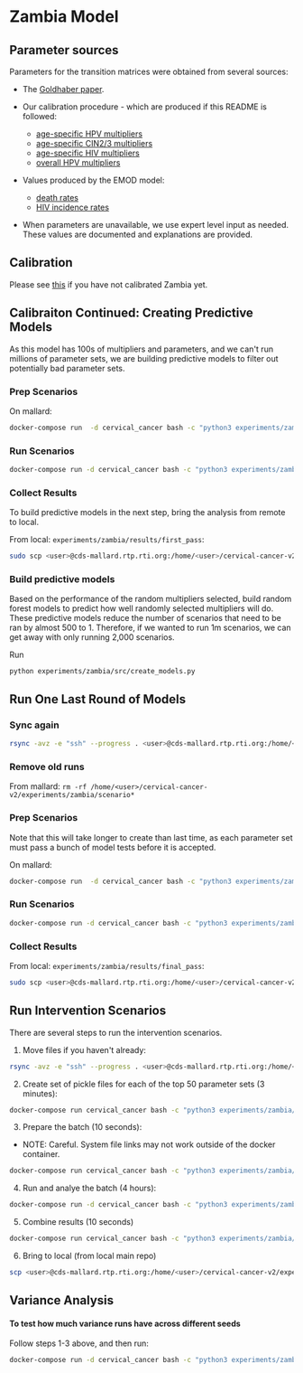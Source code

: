 # Zambia Model

## Parameter sources

Parameters for the transition matrices were obtained from several sources:

- The [Goldhaber paper](../../gh_parameters).
- Our calibration procedure - which are produced if this README is followed:

  - [age-specific HPV multipliers](base_documents/hpv_curve_multipliers.csv)
  - [age-specific CIN2/3 multipliers](base_documents/cin23_curve_multipliers.csv)
  - [age-specific HIV multipliers](base_documents/hiv_multipliers.csv)
  - [overall HPV multipliers](base_documents/multipliers.csv)

- Values produced by the EMOD model:

  - [death rates](/experiments/winter_sim/base_documents/parameters/final_mortality.csv)
  - [HIV incidence rates](base_documents/parameters/normal_to_hiv.csv)

- When parameters are unavailable, we use expert level input as needed. These values are documented and explanations are provided.

## Calibration

Please see [this](../README.MD) if you have not calibrated Zambia yet.

## Calibraiton Continued: Creating Predictive Models

As this model has 100s of multipliers and parameters, and we can't run millions of parameter sets, we are building predictive models to filter out potentially bad parameter sets.

### Prep Scenarios

On mallard:

```bash
docker-compose run  -d cervical_cancer bash -c "python3 experiments/zambia/src/mass_runs/prep_mass_runs.py  --n=3000 --cpus=40"
```

### Run Scenarios

```bash
docker-compose run -d cervical_cancer bash -c "python3 experiments/zambia/src/mass_runs/run_mass_runs.py --cpus=40"
```

### Collect Results

To build predictive models in the next step, bring the analysis from remote to local.

From local: `experiments/zambia/results/first_pass`:

```bash
sudo scp <user>@cds-mallard.rtp.rti.org:/home/<user>/cervical-cancer-v2/experiments/zambia/{analysis_values.csv,analysis_output.csv,selected_multipliers.csv} .
```

### Build predictive models

Based on the performance of the random multipliers selected, build random forest models to predict how well randomly selected multipliers will do. These predictive models reduce the number of scenarios that need to be ran by almost 500 to 1. Therefore, if we wanted to run 1m scenarios, we can get away with only running 2,000 scenarios.

Run

`python experiments/zambia/src/create_models.py`

## Run One Last Round of Models

### Sync again

```bash
rsync -avz -e "ssh" --progress . <user>@cds-mallard.rtp.rti.org:/home/<user>/cervical-cancer-v2 --exclude '.git' --exclude 'python_env'
```

### Remove old runs

From mallard: `rm -rf /home/<user>/cervical-cancer-v2/experiments/zambia/scenario*`

### Prep Scenarios

Note that this will take longer to create than last time, as each parameter set must pass a bunch of model tests before it is accepted.

On mallard:

```bash
docker-compose run  -d cervical_cancer bash -c "python3 experiments/zambia/src/mass_runs/prep_mass_runs.py  --n=3000 --cpus=40 --test_params=True"
```

### Run Scenarios

```bash
docker-compose run -d cervical_cancer bash -c "python3 experiments/zambia/src/mass_runs/run_mass_runs.py --cpus=40"
```

### Collect Results

From local: `experiments/zambia/results/final_pass`:

```bash
sudo scp <user>@cds-mallard.rtp.rti.org:/home/<user>/cervical-cancer-v2/experiments/zambia/{analysis_values.csv,analysis_output.csv,selected_multipliers.csv} .
```

## Run Intervention Scenarios

There are several steps to run the intervention scenarios.

1. Move files if you haven't already:

 ```bash
 rsync -avz -e "ssh" --progress . <user>@cds-mallard.rtp.rti.org:/home/<user>/cervical-cancer-v2 --exclude '.git' --exclude 'python_env'
 ```

2. Create set of pickle files for each of the top 50 parameter sets (3 minutes):

 ```bash
 docker-compose run cervical_cancer bash -c "python3 experiments/zambia/src/batches/create_transitions.py"
 ```

3. Prepare the batch (10 seconds):

- NOTE: Careful. System file links may not work outside of the docker container.

 ```bash
 docker-compose run cervical_cancer bash -c "python3 experiments/zambia/src/batches/prep_batch.py batch_10 50"
 ```

4. Run and analye the batch (4 hours):

 ```bash
 docker-compose run -d cervical_cancer bash -c "python3 experiments/zambia/src/batches/run_batch.py batch_10 40 1111"
 ```

5. Combine results (10 seconds)

 ```bash
 docker-compose run cervical_cancer bash -c "python3 experiments/zambia/src/batches/combine_batch.py batch_10"
 ```

6. Bring to local (from local main repo)

 ```bash
 scp <user>@cds-mallard.rtp.rti.org:/home/<user>/cervical-cancer-v2/experiments/zambia/batch_10/combined_results.csv <repo>/experiments/zambia/batch_10/
 ```

## Variance Analysis

#### To test how much variance runs have across different seeds

Follow steps 1-3 above, and then run:

```bash
docker-compose run -d cervical_cancer bash -c "python3 experiments/zambia/src/variance_analysis.py"
```
